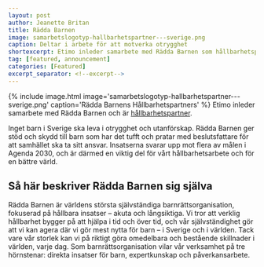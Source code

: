 ```yaml
---
layout: post
author: Jeanette Britan
title: Rädda Barnen
image: samarbetslogotyp-hallbarhetspartner---sverige.png
caption: Deltar i arbete för att motverka otrygghet
shortexcerpt: Etimo inleder samarbete med Rädda Barnen som hållbarhetspartner.
tag: [featured, announcement]
categories: [Featured]
excerpt_separator: <!--excerpt-->
---
```


{% include image.html image='samarbetslogotyp-hallbarhetspartner---sverige.png' caption='Rädda Barnens Hållbarhetspartners' %}
Etimo inleder samarbete med Rädda Barnen och är [hållbarhetspartner](https://www.raddabarnen.se/foretag/vara-hallbarhetspartners).


Inget barn i Sverige ska leva i otrygghet och utanförskap. Rädda Barnen ger stöd och skydd till barn som har det tufft och pratar med beslutsfattare för att samhället ska ta sitt ansvar. Insatserna svarar upp mot flera av målen i Agenda 2030, och är därmed en viktig del för vårt hållbarhetsarbete och för en bättre värld.

## Så här beskriver Rädda Barnen sig själva

Rädda Barnen är världens största självständiga barnrättsorganisation, fokuserad på hållbara insatser – akuta och långsiktiga. Vi tror att verklig hållbarhet bygger på att hjälpa i tid och över tid, och vår självständighet gör att vi kan agera där vi gör mest nytta för barn – i Sverige och i världen. Tack vare vår storlek kan vi på riktigt göra omedelbara och bestående skillnader i världen, varje dag. Som barnrättsorganisation vilar vår verksamhet på tre hörnstenar: direkta insatser för barn, expertkunskap och påverkansarbete.
